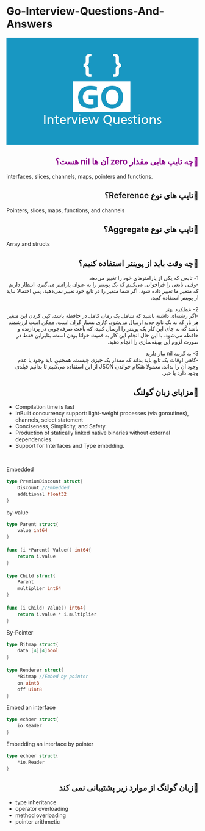 # Go-Interview-Questions-And-Answers
![Image of Yaktocat](Go-interview-Questions.jpg)


 <h2 id="-" dir="rtl" style="color:darkmagenta"> 🌱چه تایپ هایی مقدار zero آن ها nil هست؟</h2>  
 <p>interfaces, slices, channels, maps, pointers and functions.</p>

 <h2 id="-" dir="rtl"> 🌱تایپ های نوع Reference؟</h2>  
 <p>Pointers, slices, maps, functions, and channels</p>
 
 <h2 id="-" dir="rtl"> 🌱تایپ های نوع Aggregate؟</h2>  
 <p>Array and structs</p>
 
 <h2 id="-" dir="rtl">🌱چه وقت باید از پوینتر استفاده کنیم؟</h2>   
 <p dir="rtl">
1- تابعی که یکی از پارامترهای خود را تغییر می‌دهد
<br>
-وقتی تابعی را فراخوانی می‌کنیم که یک پوینتر را به عنوان پارامتر می‌گیرد، انتظار داریم که متغیر ما تغییر داده شود. اگر شما متغیر را در تابع خود تغییر نمی‌دهید، پس احتمالا نباید از پوینتر استفاده کنید.
 </p>
 <p dir="rtl">
2- عملکرد بهتر
<br>
-اگر رشته‌ای داشته باشید که شامل یک رمان کامل در حافظه باشد، کپی کردن این متغیر هر بار که به یک تابع جدید ارسال می‌شود، کاری بسیار گران است. ممکن است ارزشمند باشد که به جای این کار یک پوینتر را ارسال کنید، که باعث صرفه‌جویی در پردازنده و حافظه می‌شود. با این حال انجام این کار به قمیت خوانا بودن است، بنابراین فقط در صورت لزوم این بهینه‌سازی را انجام دهید.
  </p>
 <p dir="rtl">
3- به گزینه nil نیاز دارید
<br>
-گاهی اوقات یک تابع باید بداند که مقدار یک چیزی چیست، همچنین باید وجود یا عدم وجود آن را بداند. معمولا هنگام خواندن JSON از این استفاده می‌کنیم تا بدانیم فیلدی وجود دارد یا خیر.
 </p>
 
<h2 id="-" dir="rtl">🌱مزایای زبان گولنگ</h2>  
<p>

* Compilation time is fast
* InBuilt concurrency support: light-weight processes (via goroutines), channels, select statement
* Conciseness, Simplicity, and Safety.
* Production of statically linked native binaries without external dependencies.
* Support for Interfaces and Type embdding.
<br>

Embedded

```go
type PremiumDiscount struct{
    Discount //Embedded
    additional float32
}
```

by-value

```go
type Parent struct{
    value int64
}

func (i *Parent) Value() int64{
    return i.value
}

type Child struct{
    Parent
    multiplier int64
}

func (i Child) Value() int64{
    return i.value * i.multiplier
}
```
By-Pointer
```go
type Bitmap struct{
    data [4][4]bool
}

type Renderer struct{
    *Bitmap //Embed by pointer
    on uint8
    off uint8
}
```
Embed an interface
```go
type echoer struct{
    io.Reader
}
```
Embedding an interface by pointer
```go
type echoer struct{
    *io.Reader
}
```

</p>

 <h2 id="-" dir="rtl"> 🌱زبان گولنگ از موارد زیر پشتیبانی نمی کند</h2>  
 <p>
 
* type inheritance
* operator overloading
* method overloading
* pointer arithmetic
 </p>
